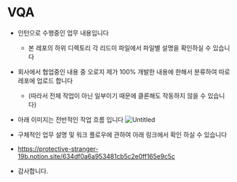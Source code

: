 # VQA
- 인턴으로 수행중인 업무 내용입니다
  - 본 레포의 하위 디렉토리 각 리드미 파일에서 파일별 설명을 확인하실 수 있습니다
- 회사에서 협업중인 내용 중 오로지 제가 100% 개발한 내용에 한해서 분류하여 따로 레포에 업로드 합니다
  - (따라서 전체 작업이 아닌 일부이기 때문에 클론해도 작동하지 않을 수 있습니다)
- 아래 이미지는 전반적인 작업 흐름 입니다
![Untitled](https://user-images.githubusercontent.com/69031537/171530703-76a62183-d630-4347-8533-106889555014.png)


- 구체적인 업무 설명 및 워크 플로우에 관하여 아래 링크에서 확인 하실 수 있습니다
-   https://protective-stranger-19b.notion.site/634df0a6a953481cb5c2e0ff165e9c5c
- 감사합니다.
